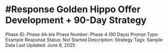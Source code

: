 # #Response Golden Hippo Offer Development + 90-Day Strategy

Phase ID: Phase 4A-bis
Phase Number: Phase 4 (90 Days)
Prompt Type: Example Response
Status: Not Started
Description: Strategy
Tags: Sample Data
Last Updated: June 9, 2025